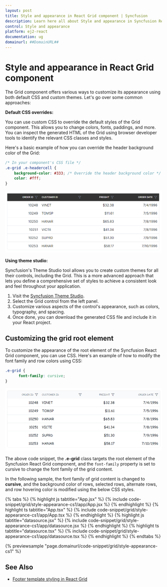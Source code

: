 ```yaml
---
layout: post
title: Style and appearance in React Grid component | Syncfusion
description: Learn here all about Style and appearance in Syncfusion React Grid component of Syncfusion Essential JS 2 and more.
control: Style and appearance 
platform: ej2-react
documentation: ug
domainurl: ##DomainURL##
---
```


# Style and appearance in React Grid component

The Grid component offers various ways to customize its appearance using both default CSS and custom themes. Let's go over some common approaches:

**Default CSS overrides:**

You can use custom CSS to override the default styles of the Grid component. This allows you to change colors, fonts, paddings, and more. You can inspect the generated HTML of the Grid using browser developer tools to identify the relevant CSS classes and styles.

Here's a basic example of how you can override the header background color of the Grid:

```css
/* In your component's CSS file */
.e-grid .e-headercell {
    background-color: #333; /* Override the header background color */
    color: #fff;
}
```

![Change header background](../images/header-background.png)

**Using theme studio:**

Syncfusion's Theme Studio tool allows you to create custom themes for all their controls, including the Grid. This is a more advanced approach that lets you define a comprehensive set of styles to achieve a consistent look and feel throughout your application.

1. Visit the [Syncfusion Theme Studio](https://ej2.syncfusion.com/themestudio/?theme=material).
2. Select the Grid control from the left panel.
3. Customize various aspects of the control's appearance, such as colors, typography, and spacing.
4. Once done, you can download the generated CSS file and include it in your React project.

## Customizing the grid root element

To customize the appearance of the root element of the Syncfusion React Grid component, you can use CSS. Here's an example of how to modify the font family and row colors using CSS:

```css
.e-grid {
      font-family: cursive;
}

```

![grid root element](../images/whole-grid.png)

The above code snippet, the **.e-grid** class targets the root element of the Syncfusion React Grid component, and the `font-family` property is set to cursive to change the font family of the grid content.

In the following sample, the font family of grid content is changed to **cursive**, and the background color of rows, selected rows, alternate rows, and row hovering color is modified using the below CSS styles.

{% tabs %}
{% highlight js tabtitle="App.jsx" %}
{% include code-snippet/grid/style-appearance-cs1/app/App.jsx %}
{% endhighlight %}
{% highlight ts tabtitle="App.tsx" %}
{% include code-snippet/grid/style-appearance-cs1/app/App.tsx %}
{% endhighlight %}
{% highlight js tabtitle="datasource.jsx" %}
{% include code-snippet/grid/style-appearance-cs1/app/datasource.jsx %}
{% endhighlight %}
{% highlight ts tabtitle="datasource.tsx" %}
{% include code-snippet/grid/style-appearance-cs1/app/datasource.tsx %}
{% endhighlight %}
{% endtabs %}

 {% previewsample "page.domainurl/code-snippet/grid/style-appearance-cs1" %}

## See Also

* [Footer template styling in React Grid](https://ej2.syncfusion.com/React/documentation/grid/style-and-appearance/#customizing-the-column-selection-background)